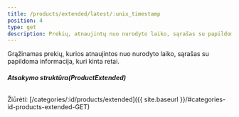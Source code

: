 ```yaml
---
title: /products/extended/latest/:unix_timestamp
position: 4
type: get
description: Prekių, atnaujintų nuo nurodyto laiko, sąrašas su papildoma informacija
---
```

Grąžinamas prekių, kurios atnaujintos nuo nurodyto laiko, sąrašas su papildoma informacija, kuri kinta retai.

###### **Atsakymo struktūra(ProductExtended)**
Žiūrėti: [/categories/:id/products/extended]({{ site.baseurl }}/#categories-id-products-extended-GET)

